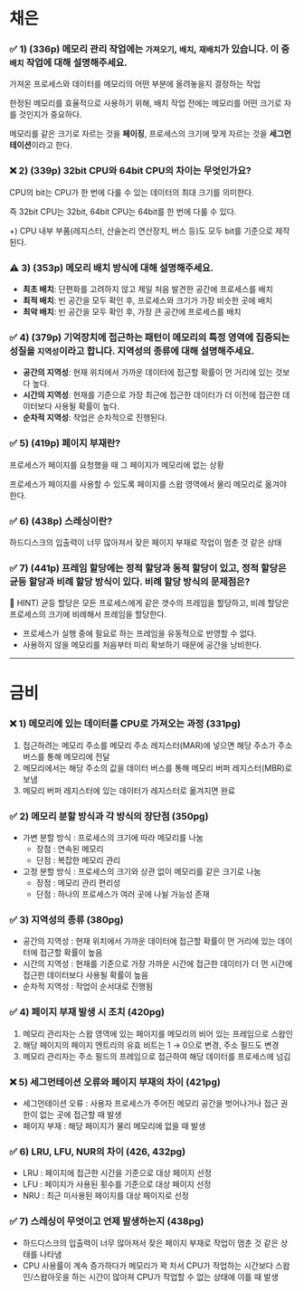 # 채은
### ✅ 1) (336p) 메모리 관리 작업에는 `가져오기`, `배치`, `재배치`가 있습니다. 이 중 `배치` 작업에 대해 설명해주세요.

가져온 프로세스와 데이터를 메모리의 어떤 부분에 올려놓을지 결정하는 작업

한정된 메모리를 효율적으로 사용하기 위해, 배치 작업 전에는 메모리를 어떤 크기로 자를 것인지가 중요하다.

메모리를 같은 크기로 자르는 것을 **페이징**, 프로세스의 크기에 맞게 자르는 것을 **세그먼테이션**이라고 한다.

### ❌ 2) (339p) 32bit CPU와 64bit CPU의 차이는 무엇인가요?

CPU의 bit는 CPU가 한 번에 다룰 수 있는 데이터의 최대 크기를 의미한다.

즉 32bit CPU는 32bit, 64bit CPU는 64bit를 한 번에 다룰 수 있다.

+) CPU 내부 부품(레지스터, 산술논리 연산장치, 버스 등)도 모두 bit를 기준으로 제작된다.

### ⚠️ 3) (353p) 메모리 배치 방식에 대해 설명해주세요.

- **최초 배치**: 단편화를 고려하지 않고 제일 처음 발견한 공간에 프로세스를 배치
- **최적 배치**: 빈 공간을 모두 확인 후, 프로세스와 크기가 가장 비슷한 곳에 배치
- **최악 배치**: 빈 공간을 모두 확인 후, 가장 큰 공간에 프로세스를 배치

### ✅ 4) (379p) 기억장치에 접근하는 패턴이 메모리의 특정 영역에 집중되는 성질을 `지역성`이라고 합니다. 지역성의 종류에 대해 설명해주세요.

- **공간의 지역성**: 현재 위치에서 가까운 데이터에 접근할 확률이 먼 거리에 있는 것보다 높다.
- **시간의 지역성**: 현재를 기준으로 가장 최근에 접근한 데이터가 더 이전에 접근한 데이터보다 사용될 확률이 높다.
- **순차적 지역성**: 작업은 순차적으로 진행된다.

### ✅ 5) (419p) 페이지 부재란?

프로세스가 페이지를 요청했을 때 그 페이지가 메모리에 없는 상황

프로세스가 페이지를 사용할 수 있도록 페이지를 스왑 영역에서 물리 메모리로 옮겨야 한다.

### ✅ 6) (438p) 스레싱이란?

하드디스크의 입출력이 너무 많아져서 잦은 페이지 부재로 작업이 멈춘 것 같은 상태

### ✅ 7) (441p) 프레임 할당에는 정적 할당과 동적 할당이 있고, 정적 할당은 균등 할당과 비례 할당 방식이 있다. 비례 할당 방식의 문제점은?

🔎 HINT) 균등 할당은 모든 프로세스에게 같은 갯수의 프레임을 할당하고, 비례 할당은 프로세스의 크기에 비례해서 프레임을 할당한다.

- 프로세스가 실행 중에 필요로 하는 프레임을 유동적으로 반영할 수 없다.
- 사용하지 않을 메모리를 처음부터 미리 확보하기 때문에 공간을 낭비한다.

----

# 금비
### ❌ 1) 메모리에 있는 데이터를 CPU로 가져오는 과정 (331pg)

1. 접근하려는 메모리 주소를 메모리 주소 레지스터(MAR)에 넣으면 해당 주소가 주소 버스를 통해 메모리에 전달
2. 메모리에서는 해당 주소의 값을 데이터 버스를 통해 메모리 버퍼 레지스터(MBR)로 보냄
3. 메모리 버퍼 레지스터에 있는 데이터가 레지스터로 옮겨지면 완료

### ✅ 2) 메모리 분할 방식과 각 방식의 장단점 (350pg)

- 가변 분할 방식 : 프로세스의 크기에 따라 메모리를 나눔
    - 장점 : 연속된 메모리
    - 단점 : 복잡한 메모리 관리
- 고정 분할 방식 : 프로세스의 크기와 상관 없이 메모리를 같은 크기로 나눔
    - 장점 : 메모리 관리 편리성
    - 단점 : 하나의 프로세스가 여러 곳에 나뉠 가능성 존재
 
### ✅ 3) 지역성의 종류 (380pg)

- 공간의 지역성 : 현재 위치에서 가까운 데이터에 접근할 확률이 먼 거리에 있는 데이터에 접근할 확률이 높음
- 시간의 지역성 : 현재를 기준으로 가장 가까운 시간에 접근한 데이터가 더 먼 시간에 접근한 데이터보다 사용될 확률이 높음
- 순차적 지역성 : 작업이 순서대로 진행됨

### ✅ 4) 페이지 부재 발생 시 조치 (420pg)

1. 메모리 관리자는 스왑 영역에 있는 페이지를 메모리의 비어 있는 프레임으로 스왑인
2. 해당 페이지의 페이지 엔트리의 유효 비트는 1 → 0으로 변경, 주소 필드도 변경
3. 메모리 관리자는 주소 필드의 프레임으로 접근하여 해당 데이터를 프로세스에 넘김

### ❌ 5) 세그먼테이션 오류와 페이지 부재의 차이 (421pg)

- 세그먼테이션 오류 : 사용자 프로세스가 주어진 메모리 공간을 벗어나거나 접근 권한이 없는 곳에 접근할 때 발생
- 페이지 부재 : 해당 페이지가 물리 메모리에 없을 때 발생

### ✅ 6) LRU, LFU, NUR의 차이 (426, 432pg)

- LRU : 페이지에 접근한 시간을 기준으로 대상 페이지 선정
- LFU : 페이지가 사용된 횟수를 기준으로 대상 페이지 선정
- NRU : 최근 미사용된 페이지를 대상 페이지로 선정

### ✅ 7) 스레싱이 무엇이고 언제 발생하는지 (438pg)

- 하드디스크의 입출력이 너무 많아져서 잦은 페이지 부재로 작업이 멈춘 것 같은 상태를 나타냄
- CPU 사용률이 계속 증가하다가 메모리가 꽉 차서 CPU가 작업하는 시간보다 스왑인/스왑아웃을 하는 시간이 많아져 CPU가 작업할 수 없는 상태에 이를 때 발생
